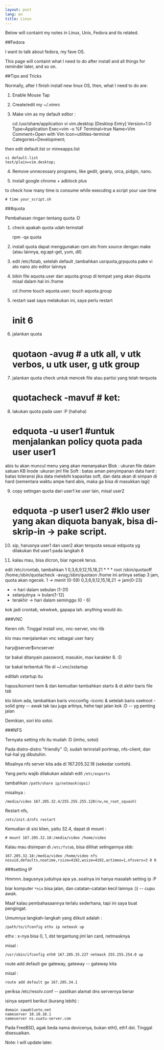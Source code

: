 ```yaml
---
layout: post
lang: en
title: Linux
---
```


Below will containt my notes in Linux, Unix, Fedora and its related.

<!-- more -->

##Fedora

I want to talk about fedora, my fave OS.

This page will containt what I need to do after install and all things for reminder later, and so on.

##Tips and Tricks

Normally, after I finish install new linux OS, then, what I need to do are:

1. Enable Mouse Tap
2. Create/edit my ~/.vimrc
3. Make vim as my default editor :
 
    cd /usr/share/application
    vi vim.desktop
    [Desktop Entry]
    Version=1.0
    Type=Application
    Exec=vim -o %F
    Terminal=true
    Name=Vim
    Comment=Open with Vim
    Icon=utilities-terminal
    Categories=Development;

then edit default.list or mimeapps.list

    vi default.list
    text/plain=vim.desktop;

4. Remove unnecessary programs, like gedit, geany, orca, pidgin, nano.

5. Install google chrome + adblock plus



to check how many time is consume while executing a script your use time

    # time your_script.sh



###quota

Pembahasan ringan tentang quota :D

1. check apakah quota udah terinstall

    rpm -qa quota

2. install quota 
dapat menggunakan rpm ato from source dengan make (atau lainnya, eg:apt-get, yum, dll)

3. edit /etc/fstab, setelah default ,tambahkan usrquota,grpquota
pake vi ato nano ato editor lainnya

4. bikin file aquota.user dan aquota.group di tempat yang akan diquota misal dalam hal ini /home

    cd /home
    touch aquota.user; touch aquota.group

5. restart
saat saya melakukan ini, saya perlu restart
    # init 6

6. jalankan quota

    # quotaon -avug # a utk all, v utk verbos, u utk user, g utk group

7. jalankan quota check untuk mencek file atau partisi yang telah terquota

    # quotacheck -mavuf # ket:

8. lakukan quota pada user :P (hahaha)

    # edquota -u user1 #untuk menjalankan policy quota pada user user1

abis tu akan muncul menu yang akan menanyakan
Blok : ukuran file dalam satuan KB
Inode :ukuran jml file
Soft : batas aman penyimpanan data
hard : batas toleransi jika data melebihi kapasitas soft, dan data akan di simpan di hard (sementara waktu ampe hard abis, maka ga bisa di masukkan lagi)

9. copy setingan quota dari user1 ke user lain, misal user2

    # edquota -p user1 user2 #klo user yang akan diquota banyak, bisa di-skrip-in -> pake script.

10. sip, harusnya user1 dan user2 akan terquota sesuai edquota yg dilakukan thd user1 pada langkah 8

11. kalau mau, bisa dicron, biar ngecek terus.

edit /etc/crontab, tambahkan
1 0,3,6,9,12,15,18,21 * * * root /sbin/quotaoff /home;/sbin/quotacheck -avug;/sbin/quotaon /home
ini artinya setiap 3 jam, quota akan ngecek.
1 -> menit (0-59)
0,3,6,9,12,15,18,21 -> jam(0-23)
* -> hari dalam sebulan (1-31)
* selanjutnya -> bulan(1-12)
* terakhir -> hari dalam seminggu (0 - 6)

kok jadi crontab, wkwkwk, gapapa lah.
anything would do.

###VNC

Keren nih. Tinggal install vnc, vnc-server, vnc-lib

klo mau menjalankan vnc sebagai user hary

hary@server$vncserver

tar bakal ditanyain password, masukin, max karakter 8. :D

tar bakal terbentuk file di ~/.vnc/xstartup

editlah xstartup itu

hapus/koment twm & dan kemudian tambahkan startx & di akhir baris file tsb

klo blom ada, tambahkan baris vncconfig -iconic & setelah baris xsetroot -solid grey -- awak tak tau juga artinya, hehe tapi jalan kok :D -- yg penting jalan

Demikian, sori klo sotoi.

###NFS

Ternyata setting nfs itu mudah :D (imho, sotoi)

Pada distro-distro "friendly" :D, sudah terinstall portmap, nfs-client, dan hal-hal yg dibutuhin.

Misalnya nfs server kita ada di 167.205.32.18 (sekedar contoh).

Yang perlu wajib dilakukan adalah edit `/etc/exports`

tambahkan `/path/share ip/netmask(opsi)`

misalnya :

    /media/video 167.205.32.4/255.255.255.128(rw,no_root_squash)

Restart nfs, 

    /etc/init.d/nfs restart

Kemudian di sisi klien, yaitu 32.4, dapat di mount :

    # mount 167.205.32.18:/media/video /home/video

Kalau mau disimpan di `/etc/fstab`, bisa dilihat setingannya sbb:

    167.205.32.18:/media/video /home/video nfs nosuid,defaults,noatime,rsize=4192,wsize=4192,actimeo=1,nfsvers=3 0 0

###setting IP

Hmmnn..bagusnya judulnya apa ya..soalnya ini hanya masalah setting ip :P

biar komputer `*nix` bisa jalan, dan catatan-catatan kecil lainnya :)) -- cupu awak.

Maaf kalau pembahasaannya terlalu sederhana, tapi ini saya buat pengingat.

Umumnya langkah-langkah yang diikuti adalah :

    /path/to/ifconfig ethx ip netmask up

ethx : x-nya bisa 0, 1, dst tergantung jml lan card, netmasknya

misal : 

    /usr/sbin/ifconfig eth0 167.205.35.227 netmask 255.255.254.0 up

route add default gw gateway, gateway -- gateway kita

misal : 

    route add default gw 167.205.34.1


periksa /etc/resolv.conf -- pastikan alamat dns servernya benar

isinya seperti berikut (kurang lebih) :

    domain sawahlunto.net
    nameserver 10.10.10.1
    nameserver ns.suatu-server.com


Pada FreeBSD, agak beda nama devicenya, bukan eth0, eth1 dst. Tinggal disesuaikan.



Note: I will update later.


